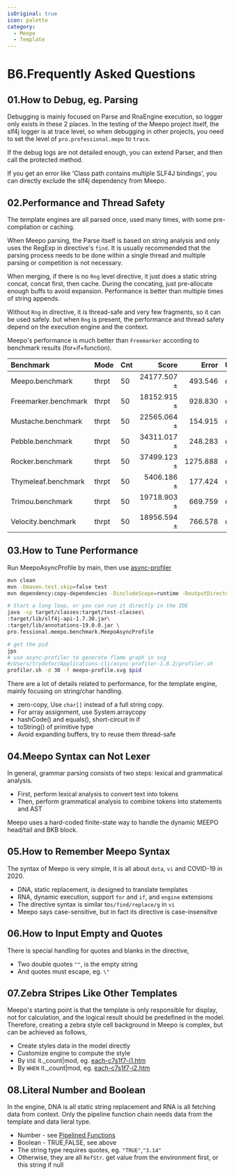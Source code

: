 ```yaml
---
isOriginal: true
icon: palette
category:
  - Meepo
  - Template
---
```


# B6.Frequently Asked Questions

## 01.How to Debug, eg. Parsing

Debugging is mainly focused on Parse and RnaEngine execution, so logger only exists in these 2 places.
In the testing of the Meepo project itself, the slf4j logger is at trace level, so when debugging in other projects,
you need to set the level of `pro.professional.mepo` to `trace`.

If the debug logs are not detailed enough, you can extend Parser, and then call the protected method.

If you get an error like 'Class path contains multiple SLF4J bindings',
you can directly exclude  the slf4j dependency from Meepo.

## 02.Performance and Thread Safety

The template engines are all parsed once, used many times, with some pre-compilation or caching.

When Meepo parsing, the Parse itself is based on string analysis and only uses the RegExp
in directive's `find`. It is usually recommended that the parsing process needs to be done
within a single thread and multiple parsing or competition is not necessary.

When merging, if there is no `Rng` level directive, it just does a static string concat,
concat first, then cache. During the concating, just pre-allocate enough buffs to avoid expansion.
Performance is better than multiple times of string appends.

Without `Rng` in directive, it is thread-safe and very few fragments, so it can be used safely.
but when `Rng` is present, the performance and thread safety depend on the execution engine and the context.

Meepo's performance is much better than `Freemarker` according to benchmark results (for+if+function).

| Benchmark            | Mode  | Cnt |       Score |    Error | Units |
|:---------------------|:------|:----|------------:|---------:|:------|
| Meepo.benchmark      | thrpt | 50  | 24177.507 ± |  493.546 | ops/s |
| Freemarker.benchmark | thrpt | 50  | 18152.915 ± |  928.830 | ops/s |
| Mustache.benchmark   | thrpt | 50  | 22565.064 ± |  154.915 | ops/s |
| Pebble.benchmark     | thrpt | 50  | 34311.017 ± |  248.283 | ops/s |
| Rocker.benchmark     | thrpt | 50  | 37499.123 ± | 1275.888 | ops/s |
| Thymeleaf.benchmark  | thrpt | 50  |  5406.186 ± |  177.424 | ops/s |
| Trimou.benchmark     | thrpt | 50  | 19718.903 ± |  669.759 | ops/s |
| Velocity.benchmark   | thrpt | 50  | 18956.594 ± |  766.578 | ops/s |

## 03.How to Tune Performance

Run MeepoAsyncProfile by main, then use [async-profiler](https://github.com/async-profiler/async-profiler)

```bash
mvn clean
mvn -Dmaven.test.skip=false test
mvn dependency:copy-dependencies -DincludeScope=runtime -DoutputDirectory=target/lib

# Start a long loop, or you can run it directly in the IDE
java -cp target/classes:target/test-classes\
:target/lib/slf4j-api-1.7.30.jar\
:target/lib/annotations-19.0.0.jar \
pro.fessional.meepo.benchmark.MeepoAsyncProfile

# get the pid
jps
# use async-profiler to generate flame graph in svg
#/Users/trydofor/Applications-cli/async-profiler-1.8.2/profiler.sh
profiler.sh -d 30 -f meepo-profile.svg $pid
```

There are a lot of details related to performance, for the template engine,
mainly focusing on string/char handling.

* zero-copy, Use `char[]` instead of a full string copy.
* For array assignment, use System.arraycopy
* hashCode() and equals(), short-circuit in if
* toString() of primitive type
* Avoid expanding buffers, try to reuse them thread-safe

## 04.Meepo Syntax can Not Lexer

In general, grammar parsing consists of two steps: lexical and grammatical analysis.

* First, perform lexical analysis to convert text into tokens
* Then, perform grammatical analysis to combine tokens into statements and AST

Meepo uses a hard-coded finite-state way to handle the dynamic MEEPO head/tail and BKB block.

## 05.How to Remember Meepo Syntax

The syntax of Meepo is very simple, it is all about `dota`, `vi` and COVID-19 in 2020.

* DNA, static replacement, is designed to translate templates
* RNA, dynamic execution, support `for` and `if`, and `engine` extensions
* The directive syntax is similar to`s/find/replace/g` in `vi`
* Meepo says case-sensitive, but in fact its directive is case-insensitve

## 06.How to Input Empty and Quotes

There is special handling for quotes and blanks in the directive,

* Two double quotes `""`, is the empty string
* And quotes must escape, eg. `\"`

## 07.Zebra Stripes Like Other Templates

Meepo's starting point is that the template is only responsible for display, not for calculation,
and the logical result should be predefined in the model. Therefore, creating a zebra style cell background
in Meepo is complex, but can be achieved as follows,

* Create styles data in the model directly
* Customize engine to compute the style
* By `USE` it._count|mod, eg. [each-c7s1f7-i1.htm]
* By `WHEN` it._count|mod, eg. [each-c7s1f7-i2.htm]

## 08.Literal Number and Boolean

In the engine, DNA is all static string replacement and RNA is all fetching data from context.
Only the pipeline function chain needs data from the template and data lieral type.

* Number - see [Pipelined Functions](b4.engine.md#pipelined-functions-chained-processing)
* Boolean - TRUE,FALSE, see above
* The string type requires quotes, eg. `"TRUE"`,`"3.14"`
* Otherwise, they are all `RefStr`. get value from the environment first, or this string if null

[each-c7s1f7-i1.htm]: https://github.com/trydofor/pro.fessional.meepo/tree/master/meepo/src/test/resources/template/each/each-c7s1f7-i1.htm
[each-c7s1f7-i2.htm]: https://github.com/trydofor/pro.fessional.meepo/tree/master/meepo/src/test/resources/template/each/each-c7s1f7-i2.htm
